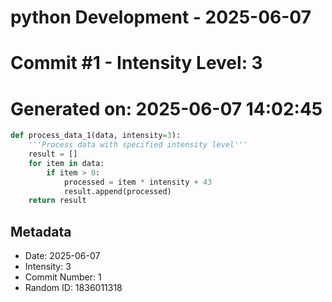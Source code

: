 ﻿# python Development - 2025-06-07
# Commit #1 - Intensity Level: 3
# Generated on: 2025-06-07 14:02:45
```python
def process_data_1(data, intensity=3):
    '''Process data with specified intensity level'''
    result = []
    for item in data:
        if item > 0:
            processed = item * intensity + 43
            result.append(processed)
    return result
```
## Metadata
- Date: 2025-06-07
- Intensity: 3
- Commit Number: 1
- Random ID: 1836011318
